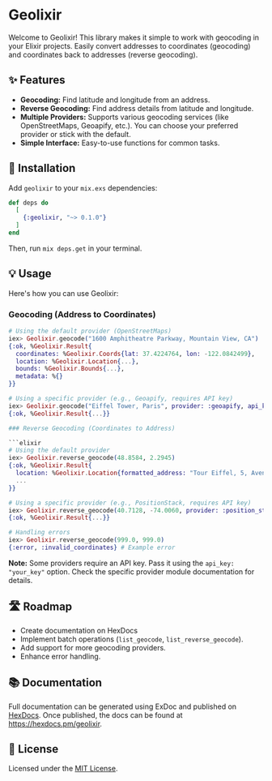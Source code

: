 # Geolixir

Welcome to Geolixir! This library makes it simple to work with geocoding in your Elixir projects. Easily convert addresses to coordinates (geocoding) and coordinates back to addresses (reverse geocoding).

## ✨ Features

*   **Geocoding:** Find latitude and longitude from an address.
*   **Reverse Geocoding:** Find address details from latitude and longitude.
*   **Multiple Providers:** Supports various geocoding services (like OpenStreetMaps, Geoapify, etc.). You can choose your preferred provider or stick with the default.
*   **Simple Interface:** Easy-to-use functions for common tasks.

## 🚀 Installation

Add `geolixir` to your `mix.exs` dependencies:

```elixir
def deps do
  [
    {:geolixir, "~> 0.1.0"}
  ]
end
```

Then, run `mix deps.get` in your terminal.

## 💡 Usage

Here's how you can use Geolixir:

### Geocoding (Address to Coordinates)

```elixir
# Using the default provider (OpenStreetMaps)
iex> Geolixir.geocode("1600 Amphitheatre Parkway, Mountain View, CA")
{:ok, %Geolixir.Result{
  coordinates: %Geolixir.Coords{lat: 37.4224764, lon: -122.0842499},
  location: %Geolixir.Location{...},
  bounds: %Geolixir.Bounds{...},
  metadata: %{}
}}

# Using a specific provider (e.g., Geoapify, requires API key)
iex> Geolixir.geocode("Eiffel Tower, Paris", provider: :geoapify, api_key: "YOUR_GEOAPIFY_KEY")
{:ok, %Geolixir.Result{...}}

### Reverse Geocoding (Coordinates to Address)

```elixir
# Using the default provider
iex> Geolixir.reverse_geocode(48.8584, 2.2945)
{:ok, %Geolixir.Result{
  location: %Geolixir.Location{formatted_address: "Tour Eiffel, 5, Avenue Anatole France, ...", ...},
  ...
}}

# Using a specific provider (e.g., PositionStack, requires API key)
iex> Geolixir.reverse_geocode(40.7128, -74.0060, provider: :position_stack, api_key: "YOUR_POSITIONSTACK_KEY")
{:ok, %Geolixir.Result{...}}

# Handling errors
iex> Geolixir.reverse_geocode(999.0, 999.0)
{:error, :invalid_coordinates} # Example error
```

**Note:** Some providers require an API key. Pass it using the `api_key: "your_key"` option. Check the specific provider module documentation for details.

## 🛣️ Roadmap

*   Create documentation on HexDocs
*   Implement batch operations (`list_geocode`, `list_reverse_geocode`).
*   Add support for more geocoding providers.
*   Enhance error handling.

## 📚 Documentation

Full documentation can be generated using ExDoc and published on [HexDocs](https://hexdocs.pm). Once published, the docs can be found at <https://hexdocs.pm/geolixir>.


## 📝 License

Licensed under the [MIT License](./LICENSE).
